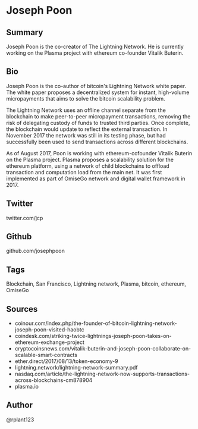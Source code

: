 # Joseph Poon 

## Summary
Joseph Poon is the co-creator of The Lightning Network. He is currently working on the Plasma project with ethereum co-founder Vitalik Buterin.

## Bio
Joseph Poon is the co-author of bitcoin's Lightning Network white paper. The white paper proposes a decentralized system for instant, high-volume micropayments that aims to solve the bitcoin scalability problem.

The Lightning Network uses an offline channel separate from the blockchain to make peer-to-peer micropayment transactions, removing the risk of delegating custody of funds to trusted third parties. Once complete, the blockchain would update to reflect the external transaction. In November 2017 the network was still in its testing phase, but had successfully been used to send transactions across different blockchains. 

As of August 2017, Poon is working with ethereum-cofounder Vitalik Buterin on the Plasma project. Plasma proposes a scalability solution for the ethereum platform, using a network of child blockchains to offload transaction and computation load from the main net. It was first implemented as part of OmiseGo network and digital wallet framework in 2017.

## Twitter
twitter.com/jcp

## Github
github.com/josephpoon

## Tags
Blockchain, San Francisco, Lightning network, Plasma, bitcoin, ethereum, OmiseGo

## Sources
- coinour.com/index.php/the-founder-of-bitcoin-lightning-network-joseph-poon-visited-haobtc
- coindesk.com/striking-twice-lightnings-joseph-poon-takes-on-ethereum-exchange-project
- cryptocoinsnews.com/vitalik-buterin-and-joseph-poon-collaborate-on-scalable-smart-contracts 
- ether.direct/2017/08/13/token-economy-9
- lightning.network/lightning-network-summary.pdf 
- nasdaq.com/article/the-lightning-network-now-supports-transactions-across-blockchains-cm878904 
- plasma.io

## Author
@rplant123
